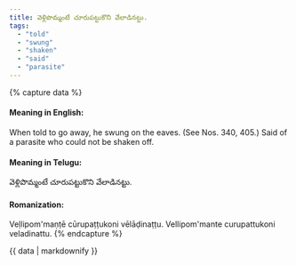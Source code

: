 ```yaml
---
title: వెళ్లిపొమ్మంటే చూరుపట్టుకొని వేలాడినట్టు.
tags:
  - "told"
  - "swung"
  - "shaken"
  - "said"
  - "parasite"
---
```


{% capture data %}
#### Meaning in English:
When told to go away, he swung on the eaves.
(See Nos. 340, 405.)
Said of a parasite who could not be shaken off.

#### Meaning in Telugu:
వెళ్లిపొమ్మంటే చూరుపట్టుకొని వేలాడినట్టు.

#### Romanization:
Veḷlipom'maṇṭē cūrupaṭṭukoni vēlāḍinaṭṭu.
Vellipom'mante curupattukoni veladinattu.
{% endcapture %}

{{ data | markdownify }}


